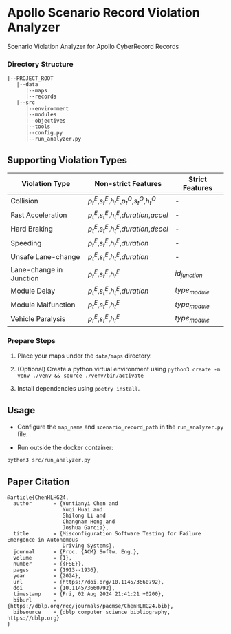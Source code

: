 # Apollo Scenario Record Violation Analyzer
Scenario Violation Analyzer for Apollo CyberRecord Records

### Directory Structure
```
|--PROJECT_ROOT
   |--data
      |--maps
      |--records
   |--src
      |--environment
      |--modules
      |--objectives
      |--tools
      |--config.py
      |--run_analyzer.py
  ```

## Supporting Violation Types
| Violation Type           | Non-strict Features                                                     | Strict Features |
|--------------------------|-------------------------------------------------------------------------|-----------------|
| Collision               | $p^{E}_{t}$,$s^{E}_{t}$,$h^{E}_{t}$,$p^{O}_{t}$,$s^{O}_{t}$,$h^{O}_{t}$ | -               |
| Fast Acceleration       | $p^{E}_{t}$,$s^{E}_{t}$,$h^{E}_{t}$,$duration$,$accel$                  | -               |
| Hard Braking           | $p^{E}_{t}$,$s^{E}_{t}$,$h^{E}_{t}$,$duration$,$decel$                  | -               |
| Speeding               | $p^{E}_{t}$,$s^{E}_{t}$,$h^{E}_{t}$,$duration$                          | -               |
| Unsafe Lane-change     | $p^{E}_{t}$,$s^{E}_{t}$,$h^{E}_{t}$,$duration$                          | -               |
| Lane-change in Junction | $p^{E}_{t}$,$s^{E}_{t}$,$h^{E}_{t}$                                     | $id_{junction}$ |
| Module Delay           | $p^{E}_{t}$,$s^{E}_{t}$,$h^{E}_{t}$,$duration$                          | $type_{module}$ |
| Module Malfunction     | $p^{E}_{t}$,$s^{E}_{t}$,$h^{E}_{t}$                                     | $type_{module}$ |
| Vehicle Paralysis      | $p^{E}_{t}$,$s^{E}_{t}$,$h^{E}_{t}$                                     | $type_{module}$ |


### Prepare Steps

1. Place your maps under the `data/maps` directory.

2. (Optional) Create a python virtual environment using `python3 create -m venv ./venv && source ./venv/bin/activate`

3. Install dependencies using `poetry install`.


## Usage
- Configure the `map_name` and `scenario_record_path` in the `run_analyzer.py` file.

- Run outside the docker container:
```bash
python3 src/run_analyzer.py
```


## Paper Citation
```aiignore
@article{ChenHLHG24,
  author       = {Yuntianyi Chen and
                  Yuqi Huai and
                  Shilong Li and
                  Changnam Hong and
                  Joshua Garcia},
  title        = {Misconfiguration Software Testing for Failure Emergence in Autonomous
                  Driving Systems},
  journal      = {Proc. {ACM} Softw. Eng.},
  volume       = {1},
  number       = {{FSE}},
  pages        = {1913--1936},
  year         = {2024},
  url          = {https://doi.org/10.1145/3660792},
  doi          = {10.1145/3660792},
  timestamp    = {Fri, 02 Aug 2024 21:41:21 +0200},
  biburl       = {https://dblp.org/rec/journals/pacmse/ChenHLHG24.bib},
  bibsource    = {dblp computer science bibliography, https://dblp.org}
}
```